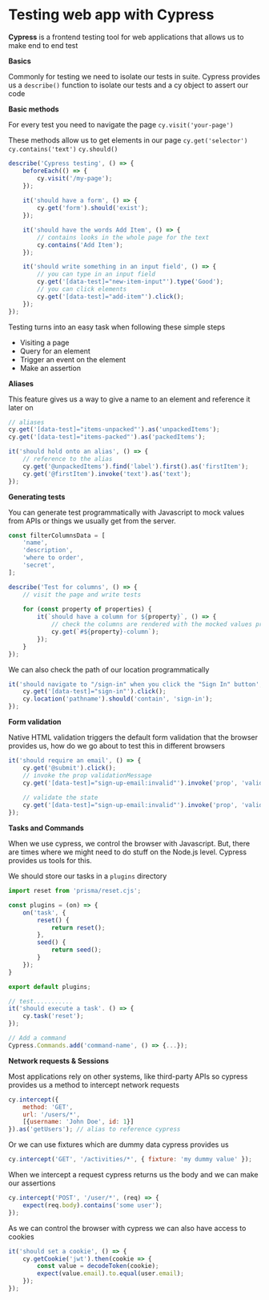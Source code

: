 # Testing web app with Cypress

**Cypress** is a frontend testing tool for web applications that allows us to make end to end test

**Basics**

Commonly for testing we need to isolate our tests in suite. Cypress provides us a `describe()` function to isolate our tests and a cy object to assert our code

**Basic methods**

For every test you need to navigate the page
`cy.visit('your-page')`

These methods allow us to get elements in our page
`cy.get('selector')`
`cy.contains('text')`
`cy.should()`

```js
describe('Cypress testing', () => {
	beforeEach(() => {
		cy.visit('/my-page');
	});
	
	it('should have a form', () => {
		cy.get('form').should('exist');
	});

	it('should have the words Add Item', () => {
		// contains looks in the whole page for the text
		cy.contains('Add Item');
	});

	it('should write something in an input field', () => {	
		// you can type in an input field
		cy.get('[data-test]="new-item-input"').type('Good');
		// you can click elements
		cy.get('[data-test]="add-item"').click();
	});
});
```

Testing turns into an easy task when following these simple steps
- Visiting a page
- Query for an element
- Trigger an event on the element
- Make an assertion

**Aliases**

This feature gives us a way to give a name to an element and reference it later on

```js
// aliases
cy.get('[data-test]="items-unpacked"').as('unpackedItems');
cy.get('[data-test]="items-packed"').as('packedItems');

it('should hold onto an alias', () => {
	// reference to the alias
	cy.get('@unpackedItems').find('label').first().as('firstItem');
	cy.get('@firstItem').invoke('text').as('text');
});
```

**Generating tests**

You can generate test programmatically with Javascript to mock values from APIs or things we usually get from the server.

```js
const filterColumnsData = [
	'name',
	'description',
	'where to order',
	'secret',
];

describe('Test for columns', () => {
	// visit the page and write tests
	
	for (const property of properties) {
		it(`should have a column for ${property}`, () => {
			// check the columns are rendered with the mocked values programmatically
			cy.get(`#${property}-column`);
		});
	}
});
```

We can also check the path of our location programmatically

```js
it('should navigate to "/sign-in" when you click the "Sign In" button', () => {
	cy.get('[data-test]="sign-in"').click();
	cy.location('pathname').should('contain', 'sign-in');
});
```

**Form validation**

Native HTML validation triggers the default form validation that the browser provides us, how do we go about to test this in different browsers

```js
it('should require an email', () => {
	cy.get('@submit').click();
	// invoke the prop validationMessage
	cy.get('[data-test]="sign-up-email:invalid"').invoke('prop', 'validationMessage').should('contain',  'Please fill out this field');
	
	// validate the state
	cy.get('[data-test]="sign-up-email:invalid"').invoke('prop', 'validity').should('be.true');
});
```

**Tasks and Commands**

When we use cypress, we control the browser with Javascript. But, there are times where we might need to do stuff on the Node.js level. Cypress provides us tools for this.

We should store our tasks in a `plugins` directory

```js
import reset from 'prisma/reset.cjs';

const plugins = (on) => {
	on('task', {
		reset() {
			return reset();
		},
		seed() {
			return seed();
		}
	});
}

export default plugins;

// test...........
it('should execute a task'. () => {
	cy.task('reset');
});

// Add a command
Cypress.Commands.add('command-name', () => {...});
```

**Network requests & Sessions**

Most applications rely on other systems, like third-party APIs so cypress provides us a method to intercept network requests

```js
cy.intercept({
	method: 'GET',
	url: '/users/*',
	[{username: 'John Doe', id: 1}]
}).as('getUsers'); // alias to reference cypress
```

Or we can use fixtures which are dummy data cypress provides us

```js
cy.intercept('GET', '/activities/*', { fixture: 'my dummy value' });
```

When we intercept a request cypress returns us the body and we can make our assertions

```js
cy.intercept('POST', '/user/*', (req) => {
	expect(req.body).contains('some user');
});
```

As we can control the browser with cypress we can also have access to cookies

```js
it('should set a cookie', () => {
	cy.getCookie('jwt').then(cookie => {
		const value = decodeToken(cookie);
		expect(value.email).to.equal(user.email);
	});
});
```
